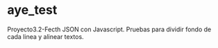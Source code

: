 # aye_test
Proyecto3.2-Fecth JSON con Javascript. Pruebas para dividir fondo de cada linea y alinear textos.
